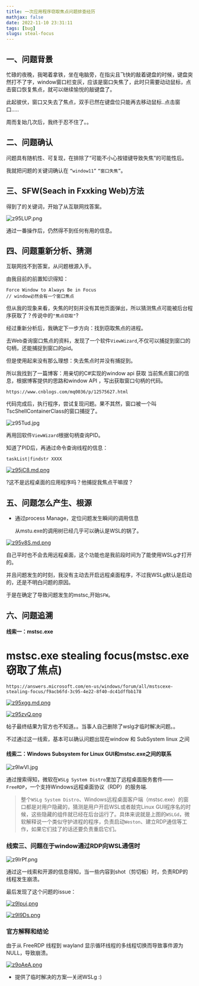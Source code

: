 ```yaml
---
title: 一次应用程序窃取焦点问题排查经历
mathjax: false
date: 2022-11-10 23:31:11
tags: [bug]
slugs: steal-focus
---
```


## 一、问题背景

忙碌的夜晚，我喝着拿铁，坐在电脑旁，在指尖且飞快的敲着键盘的时候，键盘突然打不了字，window窗口栏变灰，应该是窗口失焦了，此时只需要动动鼠标，点击窗口恢复焦点，就可以继续愉悦的敲键盘了。

此起彼伏，窗口又失去了焦点，双手已然在键盘位只能再去移动鼠标..点击窗口.....

周而复始几次后，我终于忍不住了。。

## 二、问题确认

问题具有随机性、可复现，在排除了“可能不小心按错键导致失焦”的可能性后。

我就把问题的关键词确认在 `“window11”` `“窗口失焦”`。

## 三、SFW(Seach in Fxxking Web)方法

得到了的关键词，开始了从互联网找答案。

![z95LUP.png](https://s1.ax1x.com/2022/11/11/z95LUP.png)

通过一番操作后，仍然得不到任何有用的信息。

## 四、问题重新分析、猜测

互联网找不到答案，从问题根源入手。

由我目前的前置知识得知：

```
Force Window to Always Be in Focus
// window必然会有一个窗口焦点
```

但从我的现象来看，失焦的时刻并没有其他页面弹出，所以猜测焦点可能被后台程序获取了？传说中的`"焦点窃取"`?

经过重新分析后，我确定下一步方向：找到窃取焦点的进程。

去Web查询窗口焦点的资料，发现了一个软件`ViewWizard`,不仅可以捕捉到窗口的句柄，还能捕捉到窗口的pid。

但是使用起来没有那么理想：失去焦点时并没有捕捉到。

所以我找到了一篇博客：用亲切的C#实现的window api 获取 当前焦点窗口的信息，根据博客提供的思路和window API ，写出获取窗口句柄的代码。

    https://www.cnblogs.com/mq0036/p/12575627.html

代码完成后，执行程序，尝试复现问题。果不其然，窗口被一个叫TscShellContainerClass的窗口捕捉了。

![z95Tud.jpg](https://s1.ax1x.com/2022/11/11/z95Tud.jpg)

再用回软件`ViewWizard`根据句柄查询PID。

知道了PID后，再通过命令查询线程的信息：

```shell
taskList|findstr XXXX
```

[![z95jC8.md.png](https://s1.ax1x.com/2022/11/11/z95jC8.md.png)](https://imgse.com/i/z95jC8)

?这不是远程桌面的应用程序吗？他捕捉我焦点干嘛捏？

## 五、问题怎么产生、根源

* 通过process Manage，定位问题发生瞬间的调用信息
  
  从mstu.exe的调用树已经几乎可以确认是WSL的锅了。

[![z95v8S.md.png](https://s1.ax1x.com/2022/11/11/z95v8S.md.png)](https://imgse.com/i/z95v8S)

自己平时也不会去用远程桌面，这个功能也是我前段时间为了能使用WSLg才打开的。

并且问题发生的时刻，我没有主动去开启远程桌面程序，不过我WSLg默认是启动的，还是不明白问题的原因。

于是在确定了导致问题发生的mstsc,开始`SFW`。

## 六、问题追溯

#### 线索一：mstsc.exe

mstsc.exe stealing focus(mstsc.exe窃取了焦点)
========================

```
https://answers.microsoft.com/en-us/windows/forum/all/mstscexe-stealing-focus/f9acb6fd-3c95-4e22-8f40-dc41dffbb178
```

[![z95xgg.md.png](https://s1.ax1x.com/2022/11/11/z95xgg.md.png)](https://imgse.com/i/z95xgg)

[![z95zvQ.png](https://s1.ax1x.com/2022/11/11/z95zvQ.png)](https://imgse.com/i/z95zvQ)

帖子最终结果为官方也不知道。。当事人自己删除了wslg才临时解决问题。。

不过通过这一线索，基本可以确认问题出现在window 和 SubSystem linux  之间

#### 线索二：Windows Subsystem for Linux GUI和mstsc.exe之间的联系

![z9IwVI.jpg](https://s1.ax1x.com/2022/11/11/z9IwVI.jpg)

通过搜索得知，微软在`WSLg System Distro`里加了远程桌面服务套件——`FreeRDP`，一个支持Windows远程桌面协议（RDP）的服务端.

> 整个`WSLg System Distro`、Windows远程桌面客户端（mstsc.exe）的窗口都是对用户隐藏的，猜测是用户开启WSL或者敲完Linux GUI程序名的时候，这些隐藏的组件就已经在后台运行了。具体来说就是上图的`WSLGd`，微软解释说一个类似守护进程的程序，负责启动`Weston`、建立RDP通信等工作，如果它们挂了的话还要负责重启它们。

### 线索三、问题在于window通过RDP向WSL通信时

![z9IrPf.png](https://s1.ax1x.com/2022/11/11/z9IrPf.png)

通过这一线索和开源的信息得知，当一些内容到shot（剪切板）时，负责RDP的线程发生崩溃。

最后发现了这个问题的issue：

[![z9Ipuj.png](https://s1.ax1x.com/2022/11/11/z9Ipuj.png)](https://imgse.com/i/z9Ipuj)

[![z9I9Ds.png](https://s1.ax1x.com/2022/11/11/z9I9Ds.png)](https://imgse.com/i/z9I9Ds)

### 官方解释和结论

由于从 FreeRDP 线程到 wayland 显示循环线程的多线程切换而导致事件源为 NULL，导致崩溃。

[![z9oAeA.png](https://s1.ax1x.com/2022/11/11/z9oAeA.png)](https://imgse.com/i/z9oAeA)

- 提供了临时解决的方案—关闭WSLg :)


